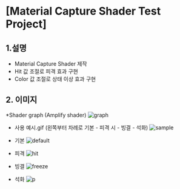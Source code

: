# [Material Capture Shader Test Project]

## 1.설명
* Material Capture Shader 제작
* Hit 값 조절로 피격 효과 구현
* Color 값 조절로 상태 이상 효과 구현


## 2. 이미지
*Shader graph (Amplify shader)
![graph](https://blogfiles.pstatic.net/MjAxOTA3MjNfMjUx/MDAxNTYzODU4MzU5Mjc1.J2QA8YWkGTLb-s8Xbbc2v_HTY0gM5kyEha-5yysWQdQg.kfiggRgfAE0HcUAcsrMZuYazM0bhcBHPmZqxi_rNMyMg.PNG.gaebhi/0graph.png?type=w1 "graph")

* 사용 예시.gif (왼쪽부터 차례로 기본 - 피격 시 - 빙결 - 석화)
![sample](https://blogfiles.pstatic.net/MjAxOTA3MjNfMjg0/MDAxNTYzODU4MzYyMDg5.uyLTWh2qkOvuieoiATsNy44ZjFpbAYLSyUydad4vmvIg.ZGfW-ybqYL-EfdVJv8mlDAniCW-dGuu2XRwUSCfLVhQg.GIF.gaebhi/5sample.gif?type=w1 "sample")

* 기본
![default](https://blogfiles.pstatic.net/MjAxOTA3MjNfMjU2/MDAxNTYzODU4MzU5NTM4.tT6WTf9toz-S4-roP0nsL0vJqrqrLJiha5tT6hq1u6wg.rL_4ZFOwevXZIjnkY3OeAx4MSXgofgwpjDapRc_JiVgg.PNG.gaebhi/1default.png?type=w1 "default")

* 피격
![hit](https://blogfiles.pstatic.net/MjAxOTA3MjNfMTY0/MDAxNTYzODU4MzU5Nzc5.qYF8s4AUheD4hFLWJ6V-kwUhep62dCmfdZ7NeQmFFGAg.SHnsZwcX5SZRAzk0CFo5bJzOoXT68_s77bQqFy0uLTog.PNG.gaebhi/2hit.png?type=w1 "hit")

* 빙결
![freeze](https://blogfiles.pstatic.net/MjAxOTA3MjNfMTM4/MDAxNTYzODU4MzYwMDI4.HNS-RdKt_eX2wrO0r74BHEoTXh5bme0nQ0TuHuIP1-4g.L8T3byfR2LR0g3uTzJYNkQDb-teeWFcChfChGmoUu9Eg.PNG.gaebhi/3freeze.png?type=w1 "freeze")

* 석화
![p](https://blogfiles.pstatic.net/MjAxOTA3MjNfNTkg/MDAxNTYzODU4MzYwMjY5.V_XUx3GNT1NdoI06fmUZMbpzTg3jJ-yqegqUWJzN06Ug.ERfMumwd53z2fpWIKx9rywodYOrKbwOSxs1IKwEDpoIg.PNG.gaebhi/4pertrification.png?type=w1 "p")


